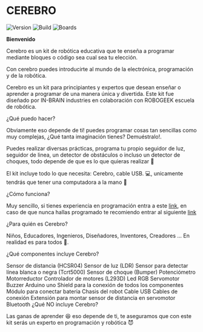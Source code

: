 # CEREBRO 
![Version](https://img.shields.io/badge/version-0.0.1-green?style=for-the-badge)
![Build](http://img.shields.io/badge/build-passing-brightgreen?style=for-the-badge)
![Boards](https://img.shields.io/badge/boards-latest-blue?style=for-the-badge)

**Bienvenido**

Cerebro es un kit de robótica educativa que te enseña a programar mediante bloques o código sea cual sea tu elección.

Con cerebro puedes introducirte al mundo de la electrónica, programación y de la robótica.

Cerebro es un kit para principiantes y expertos que desean enseñar o aprender a programar de una manera única y divertida. Este kit fue diseñado por IN-BRAIN industries en colaboración con ROBOGEEK escuela de robótica.

¿Qué puedo hacer?

Obviamente eso depende de ti! puedes programar cosas tan sencillas como muy complejas, ¿Qué tanta imaginación tienes? Demuéstralo!.

Puedes realizar diversas prácticas, programa tu propio seguidor de luz, seguidor de linea, un detector de obstáculos o incluso un detector de choques, todo depende de que es lo que quieras realizar :space_invader:

El kit incluye todo lo que necesita: Cerebro, cable USB. :computer:, unicamente tendrás que tener una computadora a la mano :grimacing:

¿Cómo funciona?

Muy sencillo, si tienes experiencia en programación entra a este [link](https://github.com/cerebro11101/cerebro/wiki/5.-COMO-INICIAR-CON-CEREBRO-(INTERMEDIO)), en caso de que nunca hallas programado te recomiendo entrar al siguiente [link](https://github.com/cerebro11101/cerebro/wiki/2.-COMO-INICIAR-CON-CEREBRO-(NOOBS))

¿Para quién es Cerebro?

Niños, Educadores, Ingenieros, Diseñadores, Inventores, Creadores ... En realidad es para todos :metal:.

¿Qué componentes incluye Cerebro?

 Sensor de distancia (HCSR04)
 Sensor de luz (LDR)
 Sensor para detectar línea blanca o negra (Tcrt5000)
 Sensor de choque (Bumper)
 Potenciómetro
 Motorreductor
 Controlador de motores (L293D)
 Led RGB
 Servomotor
 Buzzer
 Arduino uno
 Shield para la conexión de todos los componentes
 Módulo para conectar bateria
 Chasis del robot
 Cable USB
 Cables de conexión
 Extensión para montar sensor de distancia en servomotor
 Bluetooth
¿Qué NO incluye Cerebro?

Las ganas de aprender 😆 eso depende de ti, te aseguramos que con este kit serás un experto en programación y robótica 😈


